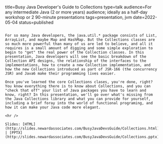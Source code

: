 title=Busy Java Developer's Guide to Collections
type=talk
audience=For any intermediate Java (2 or more years) audience; ideally as a half-day workshop or 2 90-minute presentations
tags=presentation, jvm
date=2022-05-04
status=published
~~~~~~

For so many Java developers, the java.util.* package consists of List, ArrayList, and maybe Map and HashMap. But the Collections classes are so much more powerful than many of us are led to believe, and all it requires is a small amount of digging and some simple exploration to begin to "get" the real power of the Collection classes. In this presentation, Java developers will see the basic breakdown of the Collection API designs, the relationship of the interfaces to the implementations, how to create a new Collection implementation, and how the new Collections introduced as part of JSR-166 (the concurrency JSR) and Java6 make their programming lives easier.

Once you've learned the core Collections clases, you're done, right? You know everything there is to know about Collections, and you can "check that off" your list of Java packages you have to learn and know, right? In this presentation, we'll go over what's missing from the Java Collections library and what you can provide for yourself, including a brief foray into the world of functional programing, and how it can make your Java code more elegant.
    
<hr />

Slides: [HTML](http://slides.newardassociates.com/BusyJavaDevsGuide/Collections.html) | [PPTX](http://slides.newardassociates.com/BusyJavaDevsGuide/Collections.pptx)
